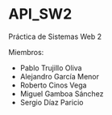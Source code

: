 # API_SW2
Práctica de Sistemas Web 2

Miembros:
- Pablo Trujillo Oliva
- Alejandro García Menor
- Roberto Cinos Vega
- Miguel Gamboa Sánchez
- Sergio Díaz Paricio